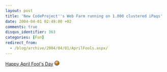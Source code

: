 ```yaml
---
layout: post
title: 'New CodeProject''s Web Farm running on 1.000 clustered iPaqs'
date: 2004-04-01 02:49:00 +02
comments: true
disqus_identifier: 363
categories: [Fun]
redirect_from:
  - /blog/archive/2004/04/01/AprilFools.aspx/
---
```


[Happy April Fool's Day](http://www.codeproject.com/scrapbook/hosting.asp) ![:-)](/files/archive/smiley_smile.gif)

